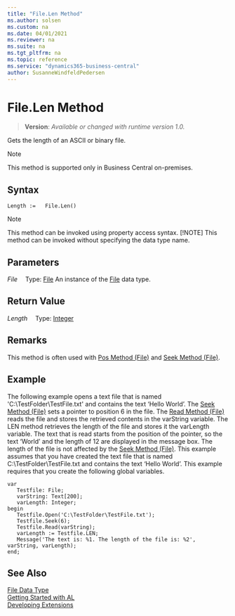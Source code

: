 ```yaml
---
title: "File.Len Method"
ms.author: solsen
ms.custom: na
ms.date: 04/01/2021
ms.reviewer: na
ms.suite: na
ms.tgt_pltfrm: na
ms.topic: reference
ms.service: "dynamics365-business-central"
author: SusanneWindfeldPedersen
---
```

[//]: # (START>DO_NOT_EDIT)
[//]: # (IMPORTANT:Do not edit any of the content between here and the END>DO_NOT_EDIT.)
[//]: # (Any modifications should be made in the .xml files in the ModernDev repo.)
# File.Len Method
> **Version**: _Available or changed with runtime version 1.0._

Gets the length of an ASCII or binary file.

> [!NOTE]
> This method is supported only in Business Central on-premises.

## Syntax
```
Length :=   File.Len()
```
> [!NOTE]
> This method can be invoked using property access syntax.
> [!NOTE]
> This method can be invoked without specifying the data type name.

## Parameters
*File*
&emsp;Type: [File](file-data-type.md)
An instance of the [File](file-data-type.md) data type.

## Return Value
*Length*
&emsp;Type: [Integer](../integer/integer-data-type.md)



[//]: # (IMPORTANT: END>DO_NOT_EDIT)

## Remarks

This method is often used with [Pos Method \(File\)](../../methods-auto/file/file-pos-method.md) and [Seek Method \(File\)](../../methods-auto/file/file-Seek-method.md).  
  
## Example  

The following example opens a text file that is named 'C:\\TestFolder\\TestFile.txt' and contains the text ‘Hello World’. The [Seek Method \(File\)](file-seek-method.md) sets a pointer to position 6 in the file. The [Read Method \(File\)](file-read-method.md) reads the file and stores the retrieved contents in the varString variable. The LEN method retrieves the length of the file and stores it the varLength variable. The text that is read starts from the position of the pointer, so the text ‘World’ and the length of 12 are displayed in the message box. The length of the file is not affected by the [Seek Method \(File\)](file-Seek-method.md). This example assumes that you have created the text file that is named C:\\TestFolder\\TestFile.txt and contains the text ‘Hello World’. This example requires that you create the following global variables.  

 ```
 var
    Testfile: File;
    varString: Text[200];
    varLength: Integer;
begin
    Testfile.Open('C:\TestFolder\TestFile.txt');  
    Testfile.Seek(6);  
    Testfile.Read(varString);  
    varLength := Testfile.LEN;  
    Message('The text is: %1. The length of the file is: %2', varString, varLength);  
end;
```  
  

## See Also
[File Data Type](file-data-type.md)  
[Getting Started with AL](../../devenv-get-started.md)  
[Developing Extensions](../../devenv-dev-overview.md)